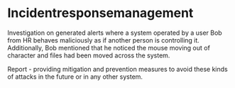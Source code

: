 # Incidentresponsemanagement
Investigation on generated alerts where a system operated by a user Bob from HR behaves maliciously as if another person is controlling it. Additionally, Bob mentioned that he noticed the mouse moving out of character and files had been moved across the system.

Report - providing mitigation and prevention measures to avoid these kinds of attacks in the future or in any other system.
